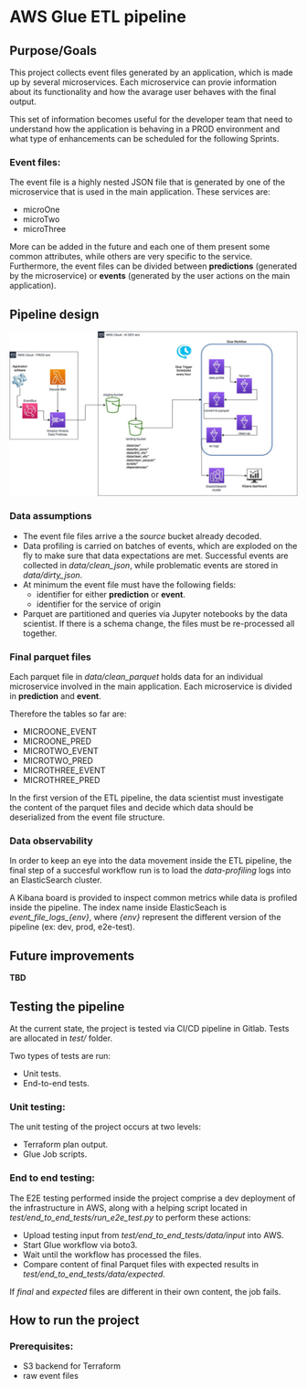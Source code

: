 # AWS Glue ETL pipeline

## Purpose/Goals

This project collects event files generated by an application, which is made up by several microservices.
Each microservice can provie information about its functionality and how the avarage user behaves with the final output.

This set of information becomes useful for the developer team that need to understand how the application is behaving in a PROD environment and what type of enhancements can be scheduled for the following Sprints.

### Event files:

The event file is a highly nested JSON file that is generated by one of the microservice that is used in the main application. These services are:

- microOne
- microTwo
- microThree

More can be added in the future and each one of them present some common attributes, while others are very specific to the service.
Furthermore, the event files can be divided between **predictions** (generated by the microservice) or **events** (generated by the user actions on the main application).

## Pipeline design

![glue etl pipeline](GlueETLPipeline-schema.jpg "Glue ETL Pipeline")

### Data assumptions

- The event file files arrive a the _source_ bucket already decoded.
- Data profiling is carried on batches of events, which are exploded on the fly to make sure that data expectations are met. Successful events are collected in _data/clean_json_, while problematic events are stored in _data/dirty_json_.
- At minimum the event file must have the following fields:
  - identifier for either **prediction** or **event**.
  - identifier for the service of origin
- Parquet are partitioned and queries via Jupyter notebooks by the data scientist. If there is a schema change, the files must be re-processed all together.

### Final parquet files

Each parquet file in _data/clean_parquet_ holds data for an individual microservice involved in the main application. Each microservice is divided in **prediction** and **event**.

Therefore the tables so far are:

- MICROONE_EVENT
- MICROONE_PRED
- MICROTWO_EVENT
- MICROTWO_PRED
- MICROTHREE_EVENT
- MICROTHREE_PRED

In the first version of the ETL pipeline, the data scientist must investigate the content of the parquet files and decide which data should be deserialized from the event file structure.

### Data observability

In order to keep an eye into the data movement inside the ETL pipeline, the final step of a succesful workflow run is to load the _data-profiling_ logs into an ElasticSearch cluster.

A Kibana board is provided to inspect common metrics while data is profiled inside the pipeline. The index name inside ElasticSeach is _event_file_logs\_{env}_, where _{env}_ represent the different version of the pipeline (ex: dev, prod, e2e-test).

## Future improvements

**TBD**

## Testing the pipeline

At the current state, the project is tested via CI/CD pipeline in Gitlab. Tests are allocated in _test/_ folder.

Two types of tests are run:

- Unit tests.
- End-to-end tests.

### Unit testing:

The unit testing of the project occurs at two levels:

- Terraform plan output.
- Glue Job scripts.

### End to end testing:

The E2E testing performed inside the project comprise a dev deployment of the infrastructure in AWS, along with a helping script located in _test/end_to_end_tests/run_e2e_test.py_ to perform these actions:

- Upload testing input from _test/end_to_end_tests/data/input_ into AWS.
- Start Glue workflow via boto3.
- Wait until the workflow has processed the files.
- Compare content of final Parquet files with expected results in _test/end_to_end_tests/data/expected_.

If _final_ and _expected_ files are different in their own content, the job fails.

## How to run the project

### Prerequisites:

- S3 backend for Terraform
- raw event files
